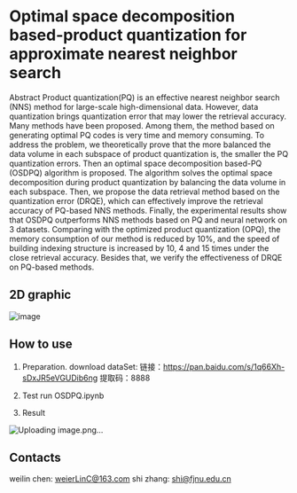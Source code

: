 # Optimal space decomposition based-product quantization for approximate nearest neighbor search

Abstract
Product quantization(PQ) is an effective nearest neighbor search (NNS) method for large-scale high-dimensional data. However, data quantization brings quantization error that may lower the retrieval accuracy. Many methods have been proposed. Among them, the method based on generating optimal PQ codes is very time and memory consuming. To address the problem, we theoretically prove that the more balanced the data volume in each subspace of product quantization is, the smaller the PQ quantization errors. Then an optimal space decomposition based-PQ (OSDPQ) algorithm is proposed. The algorithm solves the optimal space decomposition during product quantization by balancing the data volume in each subspace. Then, we propose the data retrieval method based on the quantization error (DRQE), which can effectively improve the retrieval accuracy of PQ-based NNS methods. Finally, the experimental results show that OSDPQ outperforms NNS methods based on PQ and neural network on 3 datasets. Comparing with the optimized product quantization (OPQ), the memory consumption of our method is reduced by 10%, and the speed of building indexing structure is increased by 10, 4 and 15 times under the close retrieval accuracy. Besides that, we verify the effectiveness of DRQE on PQ-based methods.  

## 2D graphic

![image](https://user-images.githubusercontent.com/38948350/141886048-b2a3ac5d-8321-4b9b-9632-9fff71174cc0.png)

## How to use
1. Preparation.
download dataSet: 链接：https://pan.baidu.com/s/1q66Xh-sDxJR5eVGUDib6ng 
                  提取码：8888 

3. Test
run OSDPQ.ipynb

3. Result

![Uploading image.png…]()

## Contacts
weilin  chen: weierLinC@163.com
shi  zhang: shi@fjnu.edu.cn
